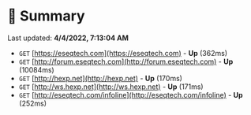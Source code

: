# 📖 Summary
Last updated: **4/4/2022, 7:13:04 AM**

- `GET` [https://eseqtech.com](https://eseqtech.com) - **Up** (362ms)
- `GET` [http://forum.eseqtech.com](http://forum.eseqtech.com) - **Up** (10084ms)
- `GET` [http://hexp.net](http://hexp.net) - **Up** (170ms)
- `GET` [http://ws.hexp.net](http://ws.hexp.net) - **Up** (171ms)
- `GET` [http://eseqtech.com/infoline](http://eseqtech.com/infoline) - **Up** (252ms)
